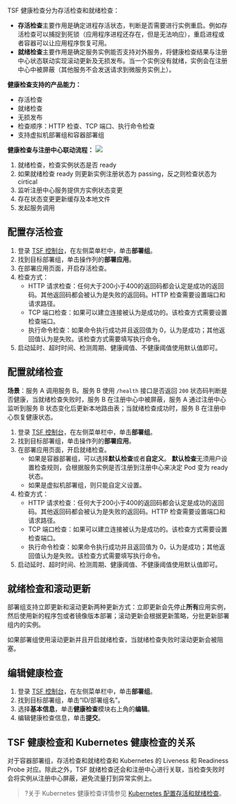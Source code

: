 TSF 健康检查分为存活检查和就绪检查：
- **存活检查**主要作用是确定进程存活状态，判断是否需要进行实例重启。例如存活检查可以捕捉到死锁（应用程序进程还存在，但是无法响应），重启进程或者容器可以让应用程序恢复可用。
- **就绪检查**主要作用是确定服务实例能否支持对外服务，将健康检查结果与注册中心状态联动实现滚动更新及无损发布。当一个实例没有就绪，实例会在注册中心中被屏蔽（其他服务不会发送请求到微服务实例上）。

**健康检查支持的产品能力：**
- 存活检查
- 就绪检查
- 无损发布
- 检查顺序：HTTP 检查、TCP 端口、执行命令检查
- 支持虚拟机部署组和容器部署组

**健康检查与注册中心联动流程：**
![](https://main.qcloudimg.com/raw/dd9368c380a8974a256fb3064af08839.svg)
1. 就绪检查，检查实例状态是否 ready
2. 如果就绪检查 ready 则更新实例注册状态为 passing，反之则检查状态为 cirtical
3. 监听注册中心服务提供方实例状态变更
4. 存在状态变更更新缓存及本地文件
5. 发起服务调用

## 配置存活检查

1. 登录 [TSF 控制台](https://console.cloud.tencent.com/tsf)，在左侧菜单栏中，单击**部署组**。
2. 找到目标部署组，单击操作列的**部署应用**。
3. 在部署应用页面，开启存活检查。
4. 检查方式：
   - HTTP 请求检查：任何大于200小于400的返回码都会认定是成功的返回码。其他返回码都会被认为是失败的返回码。HTTP 检查需要设置端口和请求路径。
   - TCP 端口检查：如果可以建立连接被认为是成功的。该检查方式需要设置检查端口。
   - 执行命令检查：如果命令执行成功并且返回值为 0，认为是成功；其他返回值认为是失败。该检查方式需要填写执行命令。
5. 启动延时、超时时间、检测周期、健康阈值、不健康阈值使用默认值即可。

## 配置就绪检查

**场景**：服务 A 调用服务 B。服务 B 使用 `/health` 接口是否返回 `200` 状态码判断是否健康，当就绪检查失败时，服务 B 在注册中心中被屏蔽，服务 A 通过注册中心监听到服务 B 状态变化后更新本地路由表；当就绪检查成功时，服务 B 在注册中心恢复健康状态。

1. 登录 [TSF 控制台](https://console.cloud.tencent.com/tsf)，在左侧菜单栏中，单击**部署组**。
2. 找到目标部署组，单击操作列的**部署应用**。
3. 在部署应用页面，开启就绪检查。
   - 如果是容器部署组，可以选择**默认检查**或者**自定义**。
     **默认检查**无须用户设置检查规则，会根据服务实例是否注册到注册中心来决定 Pod 变为 ready 状态。
   - 如果是虚拟机部署组，则只能自定义设置。
4. 检查方式：
   - HTTP 请求检查：任何大于200小于400的返回码都会认定是成功的返回码。其他返回码都会被认为是失败的返回码。HTTP 检查需要设置端口和请求路径。
   - TCP 端口检查：如果可以建立连接被认为是成功的。该检查方式需要设置检查端口。
   - 执行命令检查：如果命令执行成功并且返回值为 0，认为是成功；其他返回值认为是失败。该检查方式需要填写执行命令。
5. 启动延时、超时时间、检测周期、健康阈值、不健康阈值使用默认值即可。

## 就绪检查和滚动更新

部署组支持立即更新和滚动更新两种更新方式：立即更新会先停止**所有**应用实例，然后使用新的程序包或者镜像版本部署；滚动更新会根据更新策略，分批更新部署组内的实例。

如果部署组使用滚动更新并且开启就绪检查，当就绪检查失败时滚动更新会被阻塞。

## 编辑健康检查

1. 登录 [TSF 控制台](https://console.cloud.tencent.com/tsf)，在左侧菜单栏中，单击**部署组**。
2. 找到目标部署组，单击“ID/部署组名”。
3. 选择**基本信息**，单击**健康检查**模块右上角的**编辑**。
4. 编辑健康检查信息，单击**提交**。

## TSF 健康检查和 Kubernetes 健康检查的关系

对于容器部署组，存活检查和就绪检查和 Kubernetes 的 Liveness 和 Readiness Probe 对应。除此之外，TSF 就绪检查还会和注册中心进行关联，当检查失败时会将实例从注册中心屏蔽，避免流量打到异常实例上。

>?关于 Kubernetes 健康检查详情参见 [Kubernetes 配置存活和就绪检查](https://kubernetes.io/zh/docs/tasks/configure-pod-container/configure-liveness-readiness-startup-probes/)。
